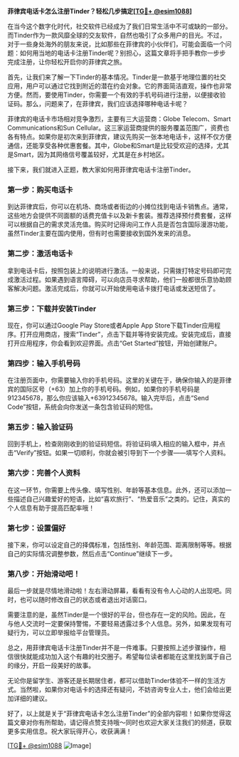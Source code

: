 **菲律宾电话卡怎么注册Tinder？轻松几步搞定[[TG💪+ @esim1088](https://t.me/s/esim1088)]**

在当今这个数字化时代，社交软件已经成为了我们日常生活中不可或缺的一部分。而Tinder作为一款风靡全球的交友软件，自然也吸引了众多用户的目光。不过，对于一些身处海外的朋友来说，比如那些在菲律宾的小伙伴们，可能会面临一个问题：如何用当地的电话卡注册Tinder呢？别担心，这篇文章将手把手教你一步步完成注册，让你轻松开启你的菲律宾之旅。

首先，让我们来了解一下Tinder的基本情况。Tinder是一款基于地理位置的社交应用，用户可以通过它找到附近的潜在约会对象。它的界面简洁直观，操作也非常方便。然而，要使用Tinder，你需要一个有效的手机号码进行注册，以便接收验证码。那么，问题来了，在菲律宾，我们应该选择哪种电话卡呢？

菲律宾的电话卡市场相对竞争激烈，主要有三大运营商：Globe Telecom、Smart Communications和Sun Cellular。这三家运营商提供的服务覆盖范围广，资费也各有特点。如果你是初次来到菲律宾，建议先购买一张本地电话卡，这样不仅方便通信，还能享受各种优惠套餐。其中，Globe和Smart是比较受欢迎的选择，尤其是Smart，因为其网络信号覆盖较好，尤其是在乡村地区。

接下来，我们就进入正题，教大家如何用菲律宾电话卡注册Tinder。

### 第一步：购买电话卡

到达菲律宾后，你可以在机场、商场或者街边的小摊位找到电话卡销售点。通常，这些地方会提供不同面额的话费充值卡以及新卡套装。推荐选择预付费套餐，这样可以根据自己的需求灵活充值。购买时记得询问工作人员是否包含国际漫游功能，虽然Tinder主要在国内使用，但有时也需要接收到国外发来的消息。

### 第二步：激活电话卡

拿到电话卡后，按照包装上的说明进行激活。一般来说，只需拨打特定号码即可完成激活过程。如果遇到语言障碍，可以向店员寻求帮助，他们一般都很乐意协助顾客解决问题。激活完成后，你就可以开始使用电话卡拨打电话或发送短信了。

### 第三步：下载并安装Tinder

现在，你可以通过Google Play Store或者Apple App Store下载Tinder应用程序。打开应用商店，搜索“Tinder”，点击下载并等待安装完成。安装完成后，直接打开应用程序，你会看到欢迎界面。点击“Get Started”按钮，开始创建账户。

### 第四步：输入手机号码

在注册页面中，你需要输入你的手机号码。这里的关键在于，确保你输入的是菲律宾的国际区号（+63）加上你的手机号码。例如，如果你的手机号码是912345678，那么你应该输入+63912345678。输入完毕后，点击“Send Code”按钮，系统会向你发送一条包含验证码的短信。

### 第五步：输入验证码

回到手机上，检查刚刚收到的验证码短信。将验证码填入相应的输入框中，并点击“Verify”按钮。如果一切顺利，你就会被引导到下一个步骤——填写个人资料。

### 第六步：完善个人资料

在这一环节，你需要上传头像、填写性别、年龄等基本信息。此外，还可以添加一些描述自己兴趣爱好的短语，比如“喜欢旅行”、“热爱音乐”之类的。记住，真实的个人信息有助于提高匹配率哦！

### 第七步：设置偏好

接下来，你可以设定自己的择偶标准，包括性别、年龄范围、距离限制等等。根据自己的实际情况调整参数，然后点击“Continue”继续下一步。

### 第八步：开始滑动吧！

最后一步就是尽情地滑动啦！左右滑动屏幕，看看有没有令人心动的人出现吧。同时，也可以随时修改自己的状态或者退出对话窗口。

需要注意的是，虽然Tinder是一个很好的平台，但也存在一定的风险。因此，在与他人交流时一定要保持警惕，不要轻易透露过多个人信息。另外，如果发现有可疑行为，可以立即举报给平台管理员。

总之，用菲律宾电话卡注册Tinder并不是一件难事。只要按照上述步骤操作，相信很快就能成功加入这个有趣的社交圈子。希望每位读者都能在这里找到属于自己的缘分，开启一段美好的故事。

无论你是留学生、游客还是长期居住者，都可以借助Tinder体验不一样的生活方式。当然啦，如果你对电话卡的选择还有疑问，不妨咨询专业人士，他们会给出更加详细的建议。

好了，以上就是关于“菲律宾电话卡怎么注册Tinder”的全部内容啦！如果你觉得这篇文章对你有所帮助，请记得点赞支持哦～同时也欢迎大家关注我们的频道，获取更多实用信息。祝大家玩得开心，收获满满！

[[TG💪+ @esim1088](https://t.me/s/esim1088) ![Image](https://i.postimg.cc/4NQfJmqS/Snipaste-2025-05-13-00-14-12.png)]